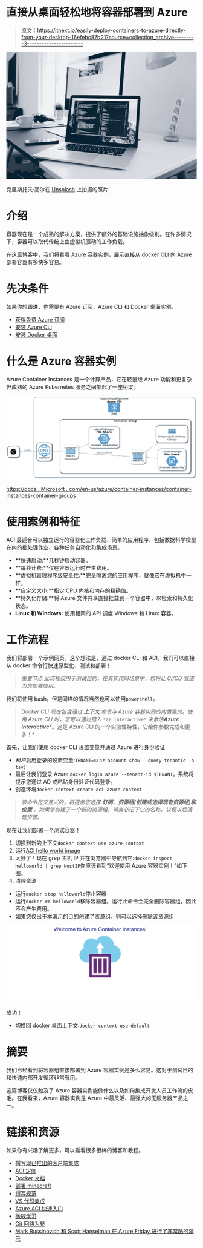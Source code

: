 # 直接从桌面轻松地将容器部署到 Azure

> 原文：<https://itnext.io/easily-deploy-containers-to-azure-directly-from-your-desktop-16efebc87b21?source=collection_archive---------3----------------------->

![](img/917e9a2c5696d5ab7a2c78626255d91c.png)

克里斯托夫·高尔在 [Unsplash](https://unsplash.com/s/photos/desktop?utm_source=unsplash&utm_medium=referral&utm_content=creditCopyText) 上拍摄的照片

# 介绍

容器现在是一个成熟的解决方案，提供了额外的基础设施抽象级别。在许多情况下，容器可以取代传统上由虚拟机驱动的工作负载。

在这篇博客中，我们将看看 [Azure 容器实例](https://azure.microsoft.com/en-us/services/container-instances/)，展示直接从 docker CLI 向 Azure 部署容器有多快多容易。

# 先决条件

如果你想跟进，你需要有 Azure 订阅，Azure CLI 和 Docker 桌面实例。

*   [获得免费 Azure 订阅](https://azure.microsoft.com/en-us/free/)
*   [安装 Azure CLI](https://docs.microsoft.com/en-us/cli/azure/install-azure-cli)
*   [安装 Docker 桌面](https://www.docker.com/products/docker-desktop)

# 什么是 Azure 容器实例

Azure Container Instances 是一个计算产品，它在轻量级 Azure 功能和更复杂但成熟的 Azure Kubernetes 服务之间架起了一座桥梁。

![](img/dcef71a8707f254843d650933dafcb71.png)

[https://docs . Microsoft . com/en-us/azure/container-instances/container-instances-container-groups](https://docs.microsoft.com/en-us/azure/container-instances/container-instances-container-groups)

# 使用案例和特征

ACI 最适合可以独立运行的容器化工作负载、简单的应用程序、包括数据科学模型在内的批处理作业、各种任务自动化和集成场景。

*   **快速启动:**几秒钟启动容器。
*   **每秒计费:**仅在容器运行时产生费用。
*   **虚拟机管理程序级安全性:**完全隔离您的应用程序，就像它在虚拟机中一样。
*   **自定义大小:**指定 CPU 内核和内存的精确值。
*   **持久化存储:**将 Azure 文件共享直接挂载到一个容器中，以检索和持久化状态。
*   **Linux 和 Windows:** 使用相同的 API 调度 Windows 和 Linux 容器。

# 工作流程

我们将部署一个示例网页。这个想法是，通过 docker CLI 和 ACI，我们可以直接从 docker 命令行快速原型化、测试和部署！

> *重要节点:此流程仅用于测试目的，在真实代码场景中，您将让 CI/CD 管道为您部署应用。*

我们将使用 bash，但是同样的情况当然也可以使用`powershell`。

> *Docker CLI 现在包含通过* ***上下文*** *命令与 Azure 容器实例的内置集成。使用 Azure CLI 时，您可以通过键入* `*az interactive*` *来激活****Azure Interactive****。这是 Azure CLI 的一个实验性特性，它给你参数完成和更多！*

首先，让我们使用 docker CLI 设置变量并通过 Azure 进行身份验证

*   *租户*启用登录的设置变量:`TENANT=$(az account show --query tenantId -o tsv)`
*   最后让我们登录 Azure `docker login azure --tenant-id $TENANT`。系统将提示您通过 AD 或粘贴身份验证代码登录。
*   创造环境`docker context create aci azure-context`

> *该命令是交互式的，将提示您选择* ***订阅、资源组(创建或选择现有资源组)和位置*** *。如果您创建了一个新的资源组，请务必记下它的名称，以便以后清理资源。*

现在让我们部署一个测试容器！

1.  切换到新的上下文`docker context use azure-context`
2.  运行[ACI hello world image](https://hub.docker.com/r/microsoft/aci-helloworld)
3.  太好了！现在 grep 主机 IP 并在浏览器中导航到它:`docker inspect helloworld | grep HostIP`你应该看到“欢迎使用 Azure 容器实例！”如下图。
4.  清理资源

*   运行`docker stop helloworld`停止容器
*   运行`docker rm helloworld`移除容器组。运行此命令会完全删除容器组，因此不会产生费用。
*   如果您仅出于本演示的目的创建了资源组，则可以选择删除该资源组

![](img/0a9e7f13a94dbbbd2dc292789403be17.png)

成功！

*   切换回 docker 桌面上下文:`docker context use default`

# 摘要

我们已经看到将容器组直接部署到 Azure 容器实例是多么容易。这对于测试目的和快速内部开发循环非常有用。

这篇博客仅仅触及了 Azure 容器实例能做什么以及如何集成开发人员工作流的皮毛。在我看来，Azure 容器实例是 Azure 中最灵活、最强大的无服务器产品之一。

# 链接和资源

如果你有兴趣了解更多，可以看看很多很棒的博客和教程。

*   [撰写现已推出的客户端集成](https://www.docker.com/blog/compose-cli-aci-integration-now-available/)
*   [ACI 定价](https://azure.microsoft.com/en-gb/pricing/details/container-instances/)
*   [Docker 文档](https://docs.docker.com/engine/context/aci-integration/)
*   [部署 minecraft](https://www.docker.com/blog/deploying-a-minecraft-docker-server-to-the-cloud/)
*   [撰写规范](https://www.compose-spec.io/)
*   [VS 代码集成](https://cloudblogs.microsoft.com/opensource/2020/07/22/vs-code-docker-extension-azure-containers-instances/)
*   [Azure ACI 快速入门](https://docs.microsoft.com/en-us/azure/container-instances/quickstart-docker-cli)
*   [微软学习](https://docs.microsoft.com/en-us/learn/modules/run-docker-with-azure-container-instances/)
*   [Git 回购为卷](https://docs.microsoft.com/en-gb/azure/container-instances/container-instances-volume-gitrepo)
*   [Mark Russinovich 和 Scott Hanselman 在 Azure Friday 进行了非常酷的演示](https://www.youtube.com/watch?v=7G_oDLON7Us&ab_channel=MicrosoftAzure)